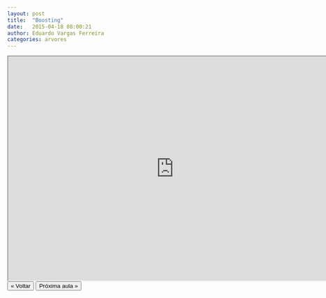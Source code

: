 ```yaml
---
layout: post
title:  "Boosting"
date:   2015-04-18 08:00:21
author: Eduardo Vargas Ferreira
categories: arvores 
---
```


<center>
<iframe width="760" height="515" src="https://www.youtube.com/embed/2ACDl5ai2j8?autoplay=0"> </iframe>
</center>


<FORM>
<INPUT Type="BUTTON" align="left" Value="&laquo; Voltar" Onclick="window.location.href='https://eduardoleg.github.io/ML4all/1parte/'">
<INPUT Type="BUTTON" align="left" Value="Próxima aula &raquo;" Onclick="window.location.href='https://eduardoleg.github.io/ML4all/'">
</FORM>
